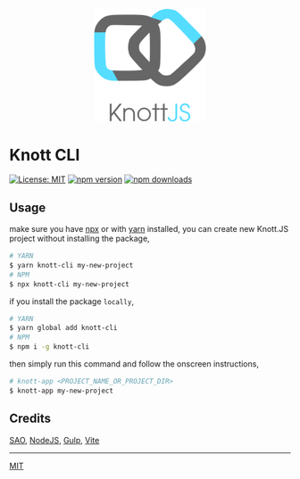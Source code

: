 <p align="center">
  <img src="knott-logo.svg" width="200px" alt="Knott JS">
</p>

# Knott CLI

[![License: MIT](https://img.shields.io/badge/License-MIT-brightgreen.svg)](https://opensource.org/licenses/MIT)
[![npm version](https://badge.fury.io/js/knott-cli.svg)](https://badge.fury.io/js/knott-cli)
[![npm downloads](https://img.shields.io/npm/dm/knott-cli.svg)](https://www.npmjs.com/package/knott-cli)

## Usage

make sure you have [npx](https://www.npmjs.com/package/npx) or with [yarn](https://yarnpkg.com/en/) installed, you can create new Knott.JS project without installing the package,

```bash
# YARN
$ yarn knott-cli my-new-project
# NPM
$ npx knott-cli my-new-project
```

if you install the package `locally`,

```bash
# YARN
$ yarn global add knott-cli
# NPM
$ npm i -g knott-cli
```

then simply run this command and follow the onscreen instructions,

```bash
# knott-app <PROJECT_NAME_OR_PROJECT_DIR>
$ knott-app my-new-project
```

## Credits

[SAO](https://github.com/saojs/sao), [NodeJS](https://nodejs.org/), [Gulp](https://gulpjs.com/), [Vite](https://vitejs.dev/)

---

[MIT](https://github.com/louislow81/knott-cli/blob/master/LICENSE)
